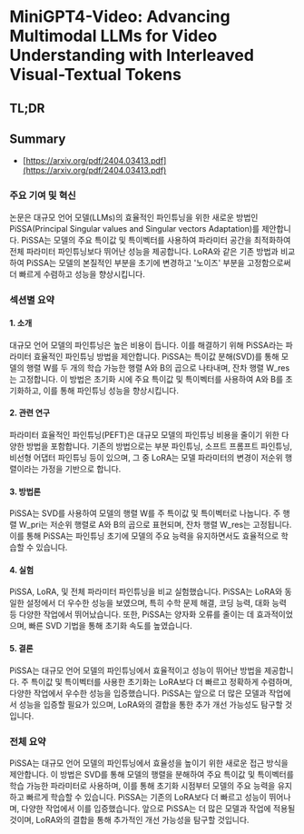 # MiniGPT4-Video: Advancing Multimodal LLMs for Video Understanding with Interleaved Visual-Textual Tokens
## TL;DR
## Summary
- [https://arxiv.org/pdf/2404.03413.pdf](https://arxiv.org/pdf/2404.03413.pdf)

### 주요 기여 및 혁신
논문은 대규모 언어 모델(LLMs)의 효율적인 파인튜닝을 위한 새로운 방법인 PiSSA(Principal Singular values and Singular vectors Adaptation)를 제안합니다. PiSSA는 모델의 주요 특이값 및 특이벡터를 사용하여 파라미터 공간을 최적화하여 전체 파라미터 파인튜닝보다 뛰어난 성능을 제공합니다. LoRA와 같은 기존 방법과 비교하여 PiSSA는 모델의 본질적인 부분을 초기에 변경하고 '노이즈' 부분을 고정함으로써 더 빠르게 수렴하고 성능을 향상시킵니다.

### 섹션별 요약

#### 1. 소개
대규모 언어 모델의 파인튜닝은 높은 비용이 듭니다. 이를 해결하기 위해 PiSSA라는 파라미터 효율적인 파인튜닝 방법을 제안합니다. PiSSA는 특이값 분해(SVD)를 통해 모델의 행렬 W를 두 개의 학습 가능한 행렬 A와 B의 곱으로 나타내며, 잔차 행렬 W_res는 고정합니다. 이 방법은 초기화 시에 주요 특이값 및 특이벡터를 사용하여 A와 B를 초기화하고, 이를 통해 파인튜닝 성능을 향상시킵니다.

#### 2. 관련 연구
파라미터 효율적인 파인튜닝(PEFT)은 대규모 모델의 파인튜닝 비용을 줄이기 위한 다양한 방법을 포함합니다. 기존의 방법으로는 부분 파인튜닝, 소프트 프롬프트 파인튜닝, 비선형 어댑터 파인튜닝 등이 있으며, 그 중 LoRA는 모델 파라미터의 변경이 저순위 행렬이라는 가정을 기반으로 합니다.

#### 3. 방법론
PiSSA는 SVD를 사용하여 모델의 행렬 W를 주 특이값 및 특이벡터로 나눕니다. 주 행렬 W_pri는 저순위 행렬로 A와 B의 곱으로 표현되며, 잔차 행렬 W_res는 고정됩니다. 이를 통해 PiSSA는 파인튜닝 초기에 모델의 주요 능력을 유지하면서도 효율적으로 학습할 수 있습니다.

#### 4. 실험
PiSSA, LoRA, 및 전체 파라미터 파인튜닝을 비교 실험했습니다. PiSSA는 LoRA와 동일한 설정에서 더 우수한 성능을 보였으며, 특히 수학 문제 해결, 코딩 능력, 대화 능력 등 다양한 작업에서 뛰어났습니다. 또한, PiSSA는 양자화 오류를 줄이는 데 효과적이었으며, 빠른 SVD 기법을 통해 초기화 속도를 높였습니다.

#### 5. 결론
PiSSA는 대규모 언어 모델의 파인튜닝에서 효율적이고 성능이 뛰어난 방법을 제공합니다. 주 특이값 및 특이벡터를 사용한 초기화는 LoRA보다 더 빠르고 정확하게 수렴하며, 다양한 작업에서 우수한 성능을 입증했습니다. PiSSA는 앞으로 더 많은 모델과 작업에서 성능을 입증할 필요가 있으며, LoRA와의 결합을 통한 추가 개선 가능성도 탐구할 것입니다.

### 전체 요약
PiSSA는 대규모 언어 모델의 파인튜닝에서 효율성을 높이기 위한 새로운 접근 방식을 제안합니다. 이 방법은 SVD를 통해 모델의 행렬을 분해하여 주요 특이값 및 특이벡터를 학습 가능한 파라미터로 사용하며, 이를 통해 초기화 시점부터 모델의 주요 능력을 유지하고 빠르게 학습할 수 있습니다. PiSSA는 기존의 LoRA보다 더 빠르고 성능이 뛰어나며, 다양한 작업에서 이를 입증했습니다. 앞으로 PiSSA는 더 많은 모델과 작업에 적용될 것이며, LoRA와의 결합을 통해 추가적인 개선 가능성을 탐구할 것입니다.